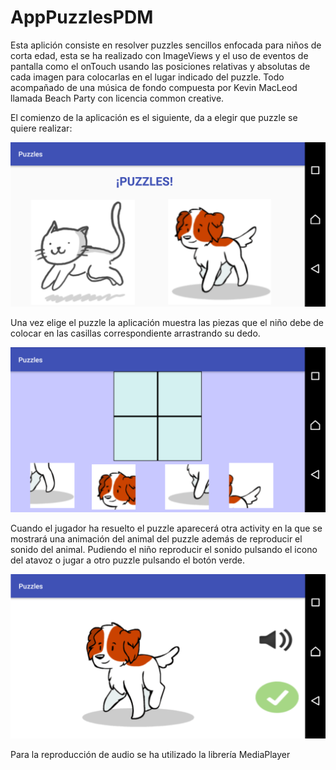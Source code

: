 # AppPuzzlesPDM

[imagen1]:https://github.com/odrajaf/TutorialesPDM/blob/master/images/puzle1.png
[imagen2]:https://github.com/odrajaf/TutorialesPDM/blob/master/images/puzle2.png
[imagen3]:https://github.com/odrajaf/TutorialesPDM/blob/master/images/puzle3.png

Esta aplición consiste en resolver puzzles sencillos enfocada para niños de corta edad, esta se ha realizado con ImageViews 
y el uso de eventos de pantalla como el onTouch usando las posiciones relativas y absolutas de cada imagen para colocarlas en el
lugar indicado del puzzle. Todo acompañado de una música de fondo compuesta por Kevin MacLeod llamada Beach Party con licencia 
common creative.

El comienzo de la aplicación es el siguiente, da a elegir que puzzle se quiere realizar:

![alt text][imagen1]

Una vez elige el puzzle la aplicación muestra las piezas que el niño debe de colocar en las casillas correspondiente arrastrando su
dedo.

![alt text][imagen2]

Cuando el jugador ha resuelto el puzzle aparecerá otra activity en la que se mostrará una animación del animal del puzzle además de
reproducir el sonido del animal. Pudiendo el niño reproducir el sonido pulsando el icono del atavoz o jugar a otro puzzle pulsando 
el botón verde.

![alt text][imagen3]

Para la reproducción de audio se ha utilizado la librería MediaPlayer
